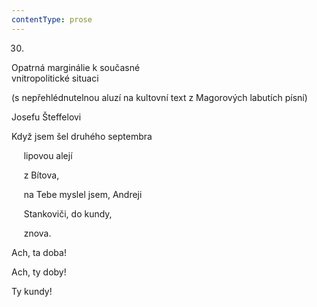 ```yaml
---
contentType: prose
---
```


30.  
Opatrná marginálie k současné  
vnitropolitické situaci

(s nepřehlédnutelnou aluzí na kultovní text z Magorových labutích písní)

Josefu Šteffelovi

Když jsem šel druhého septembra

     lipovou alejí

     z Bítova,

     na Tebe myslel jsem, Andreji

     Stankoviči, do kundy,

     znova.

Ach, ta doba!

Ach, ty doby!

Ty kundy!
